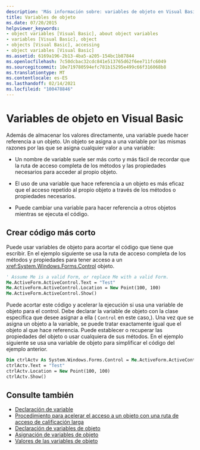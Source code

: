 ```yaml
---
description: 'Más información sobre: variables de objeto en Visual Basic'
title: Variables de objeto
ms.date: 07/20/2015
helpviewer_keywords:
- object variables [Visual Basic], about object variables
- variables [Visual Basic], object
- objects [Visual Basic], accessing
- object variables [Visual Basic]
ms.assetid: 6169a196-2b13-4ba5-a205-154bc1b87844
ms.openlocfilehash: 7c50dcbac32cdc841e513765d62f6ee711fc6049
ms.sourcegitcommit: 10e719780594efc781b15295e499c66f316068b8
ms.translationtype: MT
ms.contentlocale: es-ES
ms.lasthandoff: 02/14/2021
ms.locfileid: "100478846"
---
```

# <a name="object-variables-in-visual-basic"></a>Variables de objeto en Visual Basic

Además de almacenar los valores directamente, una variable puede hacer referencia a un objeto. Un objeto se asigna a una variable por las mismas razones por las que se asigna cualquier valor a una variable:

- Un nombre de variable suele ser más corto y más fácil de recordar que la ruta de acceso completa de los métodos y las propiedades necesarios para acceder al propio objeto.

- El uso de una variable que hace referencia a un objeto es más eficaz que el acceso repetido al propio objeto a través de los métodos o propiedades necesarios.

- Puede cambiar una variable para hacer referencia a otros objetos mientras se ejecuta el código.

## <a name="making-code-shorter"></a>Crear código más corto

Puede usar variables de objeto para acortar el código que tiene que escribir. En el ejemplo siguiente se usa la ruta de acceso completa de los métodos y propiedades para tener acceso a un <xref:System.Windows.Forms.Control> objeto.

```vb
' Assume Me is a valid Form, or replace Me with a valid Form.
Me.ActiveForm.ActiveControl.Text = "Test"
Me.ActiveForm.ActiveControl.Location = New Point(100, 100)
Me.ActiveForm.ActiveControl.Show()
```

Puede acortar este código y acelerar la ejecución si usa una variable de objeto para el control. Debe declarar la variable de objeto con la clase específica que desee asignar a ella ( `Control` en este caso,). Una vez que se asigna un objeto a la variable, se puede tratar exactamente igual que el objeto al que hace referencia. Puede establecer o recuperar las propiedades del objeto o usar cualquiera de sus métodos. En el ejemplo siguiente se usa una variable de objeto para simplificar el código del ejemplo anterior.

```vb
Dim ctrlActv As System.Windows.Forms.Control = Me.ActiveForm.ActiveControl
ctrlActv.Text = "Test"
ctrlActv.Location = New Point(100, 100)
ctrlActv.Show()
```

## <a name="see-also"></a>Consulte también

- [Declaración de variable](variable-declaration.md)
- [Procedimiento para acelerar el acceso a un objeto con una ruta de acceso de calificación larga](how-to-speed-up-access-to-an-object-with-a-long-qualification-path.md)
- [Declaración de variables de objeto](object-variable-declaration.md)
- [Asignación de variables de objeto](object-variable-assignment.md)
- [Valores de las variables de objeto](object-variable-values.md)
